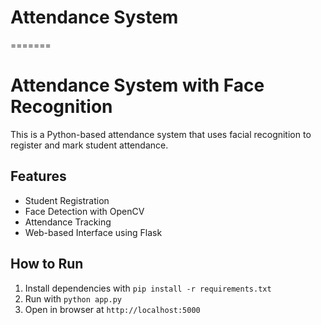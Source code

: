 # Attendance System
=======
# Attendance System with Face Recognition

This is a Python-based attendance system that uses facial recognition to register and mark student attendance.

## Features
- Student Registration
- Face Detection with OpenCV
- Attendance Tracking
- Web-based Interface using Flask

## How to Run
1. Install dependencies with `pip install -r requirements.txt`
2. Run with `python app.py`
3. Open in browser at `http://localhost:5000`

